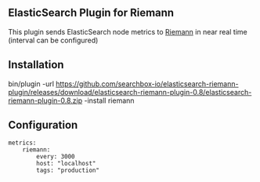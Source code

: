 ## ElasticSearch Plugin for Riemann

This plugin sends ElasticSearch node metrics to [Riemann](http://riemann.io/) in near real time (interval can be configured)


## Installation

bin/plugin -url https://github.com/searchbox-io/elasticsearch-riemann-plugin/releases/download/elasticsearch-riemann-plugin-0.8/elasticsearch-riemann-plugin-0.8.zip  -install riemann

## Configuration

```
metrics:
    riemann:
        every: 3000
        host: "localhost"
        tags: "production"
```
